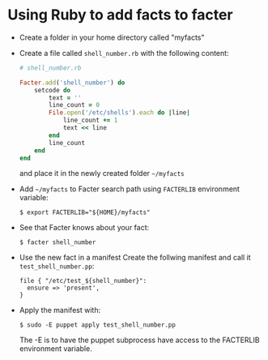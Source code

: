 Using Ruby to add facts to facter
=================================

* Create a folder in your home directory called "myfacts"

* Create a file called `shell_number.rb` with the following content:
	```ruby
	# shell_number.rb

	Facter.add('shell_number') do
		setcode do
			text = ''
			line_count = 0
			File.open('/etc/shells').each do |line|  
				line_count += 1 
				text << line 
			end
			line_count
		end
	end
	```
	and place it in the newly created folder `~/myfacts`

* Add `~/myfacts` to Facter search path using `FACTERLIB` environment variable:
	```shell
	$ export FACTERLIB="${HOME}/myfacts"
	```

* See that Facter knows about your fact:
	```shell
	$ facter shell_number
	```

* Use the new fact in a manifest
	Create the follwing manifest and call it `test_shell_number.pp`:
	```puppet
	file { "/etc/test_${shell_number}":
	  ensure => 'present',
	}

* Apply the manifest with:
	```shell
	$ sudo -E puppet apply test_shell_number.pp
	```
	The -E is to have the puppet subprocess have access to the FACTERLIB environment variable.
